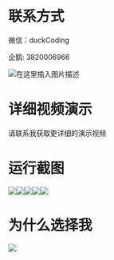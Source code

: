 # 联系方式

微信：duckCoding

企鹅: 3820006966

![在这里插入图片描述](http://upload.cxycsx.vip/91ab4bcb4f2c4c6db86365bb6d6e9c62.jpeg)

# 详细视频演示

请联系我获取更详细的演示视频

# 运行截图

![](http://www.bysj52.com/uploadfile/ueditor/image/202306/%E6%AF%95%E8%AE%BEssm736%E5%9F%BA%E4%BA%8EJava%E7%9A%84%E9%AB%98%E6%A0%A1%E7%89%A9%E4%B8%9A%E5%B7%A5%E7%A8%8B%E6%8A%A5%E4%BF%AE%E7%B3%BB%E7%BB%9F+jsp%E6%AF%95%E4%B8%9A%E8%AE%BE%E8%AE%A1/3.png)![](http://www.bysj52.com/uploadfile/ueditor/image/202306/%E6%AF%95%E8%AE%BEssm736%E5%9F%BA%E4%BA%8EJava%E7%9A%84%E9%AB%98%E6%A0%A1%E7%89%A9%E4%B8%9A%E5%B7%A5%E7%A8%8B%E6%8A%A5%E4%BF%AE%E7%B3%BB%E7%BB%9F+jsp%E6%AF%95%E4%B8%9A%E8%AE%BE%E8%AE%A1/5.png)![](http://www.bysj52.com/uploadfile/ueditor/image/202306/%E6%AF%95%E8%AE%BEssm736%E5%9F%BA%E4%BA%8EJava%E7%9A%84%E9%AB%98%E6%A0%A1%E7%89%A9%E4%B8%9A%E5%B7%A5%E7%A8%8B%E6%8A%A5%E4%BF%AE%E7%B3%BB%E7%BB%9F+jsp%E6%AF%95%E4%B8%9A%E8%AE%BE%E8%AE%A1/2.png)![](http://www.bysj52.com/uploadfile/ueditor/image/202306/%E6%AF%95%E8%AE%BEssm736%E5%9F%BA%E4%BA%8EJava%E7%9A%84%E9%AB%98%E6%A0%A1%E7%89%A9%E4%B8%9A%E5%B7%A5%E7%A8%8B%E6%8A%A5%E4%BF%AE%E7%B3%BB%E7%BB%9F+jsp%E6%AF%95%E4%B8%9A%E8%AE%BE%E8%AE%A1/1.png)![](http://www.bysj52.com/uploadfile/ueditor/image/202306/%E6%AF%95%E8%AE%BEssm736%E5%9F%BA%E4%BA%8EJava%E7%9A%84%E9%AB%98%E6%A0%A1%E7%89%A9%E4%B8%9A%E5%B7%A5%E7%A8%8B%E6%8A%A5%E4%BF%AE%E7%B3%BB%E7%BB%9F+jsp%E6%AF%95%E4%B8%9A%E8%AE%BE%E8%AE%A1/4.png)

# 为什么选择我

![](http://upload.cxycsx.vip/%E7%A8%8B%E5%BA%8F%E8%AE%BE%E8%AE%A1.png)

